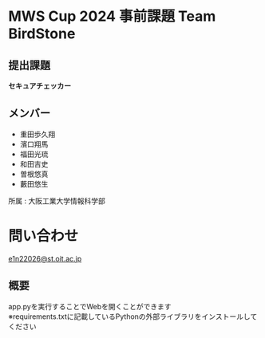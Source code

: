 # MWS Cup 2024 事前課題 Team BirdStone

## 提出課題
**セキュアチェッカー**

## メンバー
- 重田歩久翔 
- 濱口翔馬
- 福田光琉
- 和田吉史
- 曽根悠真
- 藪田悠生

所属 : 大阪工業大学情報科学部

# 問い合わせ
[e1n22026@st.oit.ac.jp](e1n22026@st.oit.ac.jp)

## 概要
app.pyを実行することでWebを開くことができます  
※requirements.txtに記載しているPythonの外部ライブラリをインストールしてください  
